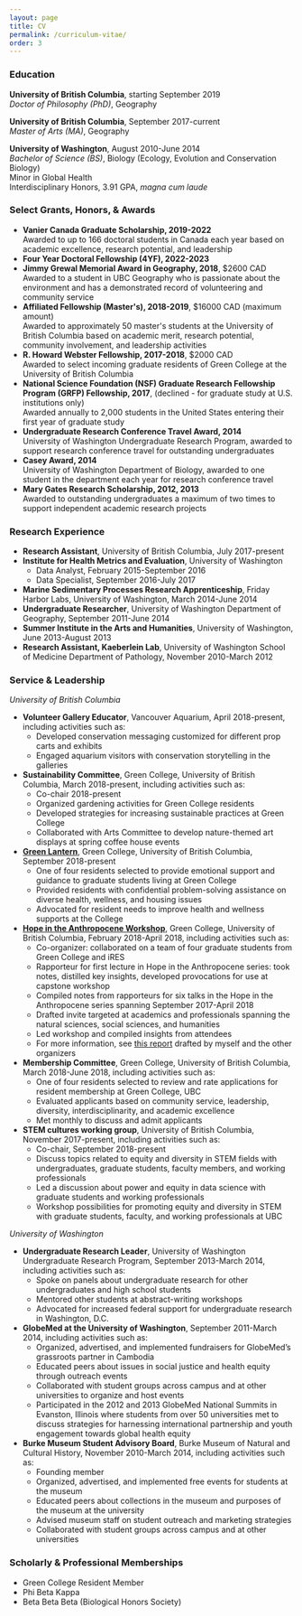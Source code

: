 ```yaml
---
layout: page
title: CV
permalink: /curriculum-vitae/
order: 3
---
```

 
### Education
**University of British Columbia**, starting September 2019  
*Doctor of Philosophy (PhD)*, Geography  

**University of British Columbia**, September 2017-current  
*Master of Arts (MA)*, Geography  

**University of Washington**, August 2010-June 2014  
*Bachelor of Science (BS)*, Biology (Ecology, Evolution and Conservation Biology)  
Minor in Global Health  
Interdisciplinary Honors, 3.91 GPA, *magna cum laude*

### Select Grants, Honors, & Awards
* **Vanier Canada Graduate Scholarship, 2019-2022**  
  Awarded to up to 166 doctoral students in Canada each year based on academic excellence, research potential, and leadership
* **Four Year Doctoral Fellowship (4YF), 2022-2023**
* **Jimmy Grewal Memorial Award in Geography, 2018**, $2600 CAD  
  Awarded to a student in UBC Geography who is passionate about the environment and has a demonstrated record of volunteering and community service
* **Affiliated Fellowship (Master's), 2018-2019**, $16000 CAD (maximum amount)  
  Awarded to approximately 50 master's students at the University of British Columbia based on academic merit, research potential, community involvement, and leadership activities
* **R. Howard Webster Fellowship, 2017-2018**, $2000 CAD  
  Awarded to select incoming graduate residents of Green College at the University of British Columbia
* **National Science Foundation (NSF) Graduate Research Fellowship Program (GRFP) Fellowship, 2017**, (declined - for graduate study at U.S. institutions only)  
  Awarded annually to 2,000 students in the United States entering their first year of graduate study
* **Undergraduate Research Conference Travel Award, 2014**  
  University of Washington Undergraduate Research Program, awarded to support research conference travel for outstanding undergraduates
* **Casey Award, 2014**  
  University of Washington Department of Biology, awarded to one student in the department each year for research conference travel
* **Mary Gates Research Scholarship, 2012, 2013**  
  Awarded to outstanding undergraduates a maximum of two times to support independent academic research projects

### Research Experience
* **Research Assistant**, University of British Columbia, July 2017-present
* **Institute for Health Metrics and Evaluation**, University of Washington
  * Data Analyst, February 2015-September 2016
  * Data Specialist, September 2016-July 2017
* **Marine Sedimentary Processes Research Apprenticeship**, Friday Harbor Labs, University of Washington, March 2014-June 2014
* **Undergraduate Researcher**, University of Washington Department of Geography, September 2011-June 2014
* **Summer Institute in the Arts and Humanities**, University of Washington, June 2013-August 2013
* **Research Assistant, Kaeberlein Lab**, University of Washington School of Medicine Department of Pathology, November 2010-March 2012

### Service & Leadership
*University of British Columbia*
* **Volunteer Gallery Educator**, Vancouver Aquarium, April 2018-present, including activities such as:
  * Developed conservation messaging customized for different prop carts and exhibits
  * Engaged aquarium visitors with conservation storytelling in the galleries
* **Sustainability Committee**, Green College, University of British Columbia, March 2018-present, including activities such as:
  * Co-chair 2018-present
  * Organized gardening activities for Green College residents
  * Developed strategies for increasing sustainable practices at Green College
  * Collaborated with Arts Committee to develop nature-themed art displays at spring coffee house events
* [**Green Lantern**](https://greencollege.ubc.ca/green-lanterns), Green College, University of British Columbia, September 2018-present
  * One of four residents selected to provide emotional support and guidance to graduate students living at Green College
  * Provided residents with confidential problem-solving assistance on diverse health, wellness, and housing issues
  * Advocated for resident needs to improve health and wellness supports at the College
* [**Hope in the Anthropocene Workshop**](https://www.greencollege.ubc.ca/sites/greencollege.ubc.ca/files/HopeWkspReport2018.pdf), Green College, University of British Columbia, February 2018-April 2018, including activities such as:
  * Co-organizer: collaborated on a team of four graduate students from Green College and iRES
  * Rapporteur for first lecture in Hope in the Anthropocene series: took notes, distilled key insights,
   developed provocations for use at capstone workshop
  * Compiled notes from rapporteurs for six talks in the Hope in the Anthropocene series spanning September 2017-April 2018
  * Drafted invite targeted at academics and professionals spanning the natural sciences, social sciences, and humanities
  * Led workshop and compiled insights from attendees
  * For more information, see [this report](https://www.greencollege.ubc.ca/sites/greencollege.ubc.ca/files/HopeWkspReport2018.pdf)
   drafted by myself and the other organizers
* **Membership Committee**, Green College, University of British Columbia, March 2018-June 2018, including activities such as:
  * One of four residents selected to review and rate applications for resident membership at Green College, UBC
  * Evaluated applicants based on community service, leadership, diversity, interdisciplinarity, and academic excellence
  * Met monthly to discuss and admit applicants
* **STEM cultures working group**, University of British Columbia, November 2017-present, including activities such as:
  * Co-chair, September 2018-present
  * Discuss topics related to equity and diversity in STEM fields with undergraduates, graduate students,
   faculty members, and working professionals
  * Led a discussion about power and equity in data science with graduate students and working professionals
  * Workshop possibilities for promoting equity and diversity in STEM with graduate students, faculty,
   and working professionals at UBC  

*University of Washington*  
* **Undergraduate Research Leader**, University of Washington Undergraduate Research Program,
 September 2013-March 2014, including activities such as:
  * Spoke on panels about undergraduate research for other undergraduates and high school students
  * Mentored other students at abstract-writing workshops
  * Advocated for increased federal support for undergraduate research in Washington, D.C.
* **GlobeMed at the University of Washington**, September 2011-March 2014, including activities such as:
  * Organized, advertised, and implemented fundraisers for GlobeMed’s grassroots partner in Cambodia 
  * Educated peers about issues in social justice and health equity through outreach events 
  * Collaborated with student groups across campus and at other universities to organize and host events 
  * Participated in the 2012 and 2013 GlobeMed National Summits in Evanston, Illinois where students from over 50
 universities met to discuss strategies for harnessing international partnership and youth engagement towards global health equity
* **Burke Museum Student Advisory Board**, Burke Museum of Natural and Cultural History,
 November 2010-March 2014, including activities such as:
  * Founding member
  * Organized, advertised, and implemented free events for students at the museum 
  * Educated peers about collections in the museum and purposes of the museum at the university 
  * Advised museum staff on student outreach and marketing strategies 
  * Collaborated with student groups across campus and at other universities

### Scholarly & Professional Memberships
* Green College Resident Member
* Phi Beta Kappa
* Beta Beta Beta (Biological Honors Society)